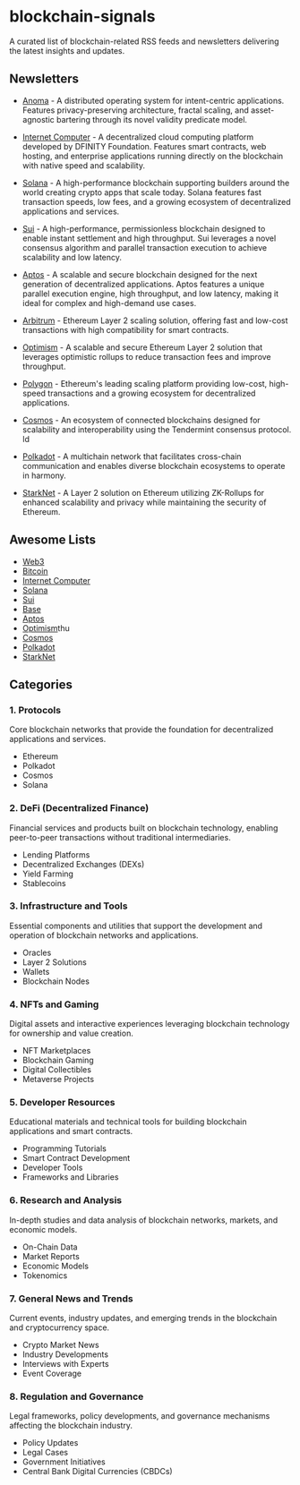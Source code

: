 # blockchain-signals
A curated list of blockchain-related RSS feeds and newsletters delivering the latest insights and updates.

## Newsletters

- [Anoma](https://anoma.us7.list-manage.com/subscribe?u=69adafe0399f0f2a434d8924b&id=e30866c43d) - A distributed operating system for intent-centric applications. Features privacy-preserving architecture, fractal scaling, and asset-agnostic bartering through its novel validity predicate model.

- [Internet Computer](https://dfinity.us16.list-manage.com/subscribe/post?u=33c727489e01ff5b6e1fb6cc6&id=7e9469a315&f_id=00bac2e1f0) - A decentralized cloud computing platform developed by DFINITY Foundation. Features smart contracts, web hosting, and enterprise applications running directly on the blockchain with native speed and scalability.

- [Solana](https://solana.com/newsletter) - A high-performance blockchain supporting builders around the world creating crypto apps that scale today. Solana features fast transaction speeds, low fees, and a growing ecosystem of decentralized applications and services.

- [Sui](https://sui.io/subscribe) - A high-performance, permissionless blockchain designed to enable instant settlement and high throughput. Sui leverages a novel consensus algorithm and parallel transaction execution to achieve scalability and low latency.

- [Aptos](https://aptosfoundation.org/subscribe) - A scalable and secure blockchain designed for the next generation of decentralized applications. Aptos features a unique parallel execution engine, high throughput, and low latency, making it ideal for complex and high-demand use cases.

- [Arbitrum](https://arbitrum.io/) - Ethereum Layer 2 scaling solution, offering fast and low-cost transactions with high compatibility for smart contracts.
  
- [Optimism](https://optimism.us6.list-manage.com/subscribe/post?u=9727fa8bec4011400e57cafcb&id=ca91042234&f_id=002a19e3f0) - A scalable and secure Ethereum Layer 2 solution that leverages optimistic rollups to reduce transaction fees and improve throughput.

- [Polygon](https://polygon.technology/) - Ethereum's leading scaling platform providing low-cost, high-speed transactions and a growing ecosystem for decentralized applications.

- [Cosmos](https://v1.cosmos.network/) - An ecosystem of connected blockchains designed for scalability and interoperability using the Tendermint consensus protocol.
ld

- [Polkadot](https://polkadot.com/community/newsroom) - A multichain network that facilitates cross-chain communication and enables diverse blockchain ecosystems to operate in harmony.
  
- [StarkNet](https://www.starknet.io/starknet-devs-newsletter/) - A Layer 2 solution on Ethereum utilizing ZK-Rollups for enhanced scalability and privacy while maintaining the security of Ethereum.


## Awesome Lists

- [Web3](https://awesome-web3.comwe)
- [Bitcoin](https://github.com/igorbarinov/awesome-bitcoin)
- [Internet Computer](https://github.com/dfinity/awesome-internet-computer)
- [Solana](https://github.com/helius-labs/solana-awesome)
- [Sui](https://github.com/sui-foundation/awesome-sui)
- [Base](https://github.com/wbnns/awesome-base)
- [Aptos](https://github.com/BlockEdenHQ/awesome-aptos)
- [Optimism](https://github.com/lucas-op/awesome-optimism)thu
- [Cosmos](https://github.com/cosmos/awesome-cosmos)
- [Polkadot](https://github.com/haquefardeen/awesome-dot)
- [StarkNet](https://github.com/keep-starknet-strange/awesome-starknet)

## Categories

### 1. **Protocols**
Core blockchain networks that provide the foundation for decentralized applications and services.
- Ethereum
- Polkadot
- Cosmos
- Solana

### 2. **DeFi (Decentralized Finance)**
Financial services and products built on blockchain technology, enabling peer-to-peer transactions without traditional intermediaries.
- Lending Platforms
- Decentralized Exchanges (DEXs)
- Yield Farming
- Stablecoins

### 3. **Infrastructure and Tools**
Essential components and utilities that support the development and operation of blockchain networks and applications.
- Oracles
- Layer 2 Solutions
- Wallets
- Blockchain Nodes

### 4. **NFTs and Gaming**
Digital assets and interactive experiences leveraging blockchain technology for ownership and value creation.
- NFT Marketplaces
- Blockchain Gaming
- Digital Collectibles
- Metaverse Projects

### 5. **Developer Resources**
Educational materials and technical tools for building blockchain applications and smart contracts.
- Programming Tutorials
- Smart Contract Development
- Developer Tools
- Frameworks and Libraries

### 6. **Research and Analysis**
In-depth studies and data analysis of blockchain networks, markets, and economic models.
- On-Chain Data
- Market Reports
- Economic Models
- Tokenomics

### 7. **General News and Trends**
Current events, industry updates, and emerging trends in the blockchain and cryptocurrency space.
- Crypto Market News
- Industry Developments
- Interviews with Experts
- Event Coverage

### 8. **Regulation and Governance**
Legal frameworks, policy developments, and governance mechanisms affecting the blockchain industry.
- Policy Updates
- Legal Cases
- Government Initiatives
- Central Bank Digital Currencies (CBDCs)

